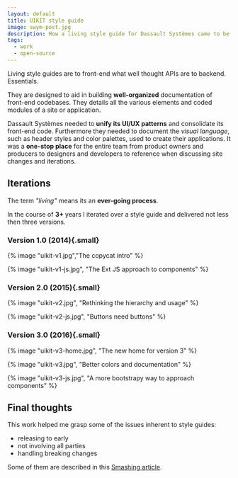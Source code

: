 ```yaml
---
layout: default
title: UIKIT style guide
image: swym-post.jpg
description: How a living style guide for Dassault Systèmes came to be.
tags: 
  - work
  - open-source
---
```


<div class="container">

Living style guides are to front-end what well thought APIs are to backend. Essentials.

They are designed to aid in building **well-organized** documentation of front-end codebases. They details all the various elements and coded modules of a site or application.

Dassault Systèmes needed to **unify its UI/UX patterns** and consolidate its front-end code. Furthermore they needed to document the _visual language_, such as header styles and color palettes, used to create their applications. It was a **one-stop place** for the entire team from product owners and producers to designers and developers to reference when discussing site changes and iterations.

## Iterations

The term _"living"_ means its an **ever-going process**.

In the course of **3+** years I iterated over a style guide and delivered not less then three versions.

### Version 1.0 (2014){.small}

{% image "uikit-v1.jpg","The copycat intro" %}

{% image "uikit-v1-js.jpg", "The Ext JS approach to components" %}

### Version 2.0 (2015){.small}

{% image "uikit-v2.jpg", "Rethinking the hierarchy and usage" %}

{% image "uikit-v2-js.jpg", "Buttons need buttons" %}

### Version 3.0 (2016){.small}

{% image "uikit-v3-home.jpg", "The new home for version 3" %}

{% image "uikit-v3.jpg", "Better colors and documentation" %}

{% image "uikit-v3-js.jpg", "A more bootstrapy way to approach components" %}

## Final thoughts

This work helped me grasp some of the issues inherent to style guides:

- releasing to early
- not involving all parties
- handling breaking changes

Some of them are described in this [Smashing article](https://www.smashingmagazine.com/2016/05/creating-a-living-style-guide-case-study/).

</div>

